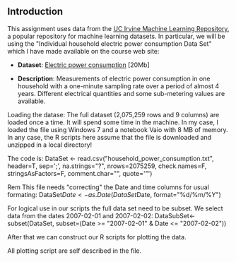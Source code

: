 ## Introduction

This assignment uses data from the <a href="http://archive.ics.uci.edu/ml/">UC Irvine Machine Learning Repository</a>, a popular repository for machine learning datasets. In particular, we will be using the "Individual household
electric power consumption Data Set" which I have made available on the course web site:

* <b>Dataset</b>: <a href="https://d396qusza40orc.cloudfront.net/exdata%2Fdata%2Fhousehold_power_consumption.zip">Electric power consumption</a> [20Mb]

* <b>Description</b>: Measurements of electric power consumption in
one household with a one-minute sampling rate over a period of almost
4 years. Different electrical quantities and some sub-metering values
are available.


Loading the datase:
The full dataset (2,075,259 rows and 9 columns) are loaded once a time. It will spend some time in the machine.
In my case, I loaded the file using Windows 7 and a notebook Vaio with 8 MB of memory.
In any case, the R scripts here assume that the file is downloaded and unzipped in a local directory!

The code is: DataSet <- read.csv("household_power_consumption.txt", header=T, sep=';', na.strings="?", nrows=2075259, check.names=F, stringsAsFactors=F, comment.char="", quote='\"')

Rem This file needs "correcting" the Date and time columns for usual formating: DataSet$Date <- as.Date(DataSet$Date, format="%d/%m/%Y")

For logical use in our scripts the full data set need to be subset. We select data from the dates 2007-02-01 and 2007-02-02: DataSubSet<- subset(DataSet, subset=(Date >= "2007-02-01" & Date <= "2007-02-02"))

After that we can construct our R scripts for plotting the data.

All plotting script are self described in the file.
